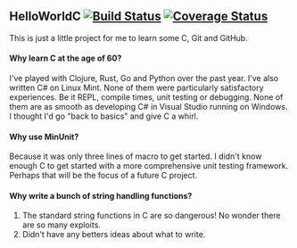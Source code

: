 ## HelloWorldC [![Build Status](https://travis-ci.org/MichaelStedman/HelloWorldC.svg?branch=master)](https://travis-ci.org/MichaelStedman/HelloWorldC) [![Coverage Status](https://coveralls.io/repos/github/MichaelStedman/HelloWorldC/badge.svg?branch=master)](https://coveralls.io/github/MichaelStedman/HelloWorldC?branch=master)
This is just a little project for me to learn some C, Git and GitHub.

#### Why learn C at the age of 60?
I've played with Clojure, Rust, Go and Python over the past year. I've also written C# on Linux Mint. None of them were particularly satisfactory experiences. Be it REPL, compile times, unit testing or debugging. None of them are as smooth as developing C# in Visual Studio running on Windows. I thought I'd go "back to basics" and give C a whirl.

#### Why use MinUnit?
Because it was only three lines of macro to get started. I didn't know enough C to get started with a more comprehensive unit testing framework. Perhaps that will be the focus of a future C project.

#### Why write a bunch of string handling functions?
1. The standard string functions in C are so dangerous! No wonder there are so many exploits.
2. Didn't have any betters ideas about what to write.
